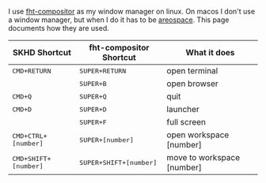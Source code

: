 I use [fht-compositor](https://github.com/nferhat/fht-compositor) as my window
manager on linux. On macos I don't use a window manager, but when I do it has
to be [areospace](https://github.com/nikitabobko/AeroSpace). This page documents how they are used.


| SKHD Shortcut                 | fht-compositor Shortcut         | What it does               |
| ----------------------------- | ------------------------------- | -------------------------- |
| <kbd>CMD+RETURN</kbd>         | <kbd>SUPER+RETURN</kbd>         | open terminal              |
|                               | <kbd>SUPER+B</kbd>              | open browser               |
| <kbd>CMD+Q</kbd>              | <kbd>SUPER+Q</kbd>              | quit                       |
| <kbd>CMD+D</kbd>              | <kbd>SUPER+D</kbd>              | launcher                   |
|                               | <kbd>SUPER+F</kbd>              | full screen                |
| <kbd>CMD+CTRL+[number]</kbd>  | <kbd>SUPER+[number]</kbd>       | open workspace [number]    |
| <kbd>CMD+SHIFT+[number]</kbd> | <kbd>SUPER+SHIFT+[number]</kbd> | move to workspace [number] |

